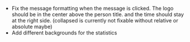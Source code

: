 - Fix the message formatting when the message is clicked. The logo should be in the center above the person title. and the time should stay at the right side. (collapsed is currently not fixable without relative or absolute maybe)
- Add different backgrounds for the statistics
